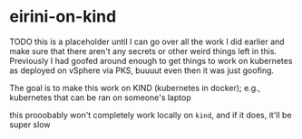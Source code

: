 # eirini-on-kind

TODO this is a placeholder until I can go over all the work I did earlier and make sure that there aren't any secrets or other weird things left in this. Previously I had goofed around enough to get things to work on kubernetes as deployed on vSphere via PKS, buuuut even then it was just goofing.

The goal is to make this work on KIND (kubernetes in docker); e.g., kubernetes that can be ran on someone's laptop

this prooobably won't completely work locally on `kind`, and if it does, it'll be super slow
